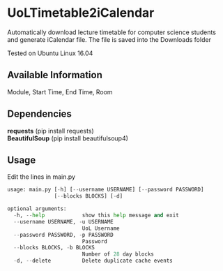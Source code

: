 # UoLTimetable2iCalendar
Automatically download lecture timetable for computer science students and generate iCalendar file.
The file is saved into the Downloads folder
<p>Tested on Ubuntu Linux 16.04</p>

## Available Information
Module, Start Time, End Time, Room

## Dependencies
**requests** (pip install requests)<br>
**BeautifulSoup** (pip install beautifulsoup4)

## Usage
Edit the lines in main.py
```python
usage: main.py [-h] [--username USERNAME] [--password PASSWORD]
               [--blocks BLOCKS] [-d]

optional arguments:
  -h, --help            show this help message and exit
  --username USERNAME, -u USERNAME
                        UoL Username
  --password PASSWORD, -p PASSWORD
                        Password
  --blocks BLOCKS, -b BLOCKS
                        Number of 28 day blocks
  -d, --delete          Delete duplicate cache events
```
